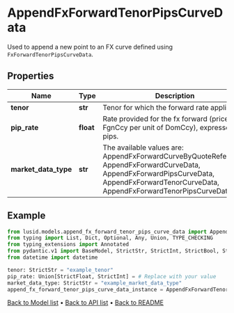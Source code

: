 # AppendFxForwardTenorPipsCurveData

Used to append a new point to an FX curve defined using `FxForwardTenorPipsCurveData`.
## Properties
Name | Type | Description | Notes
------------ | ------------- | ------------- | -------------
**tenor** | **str** | Tenor for which the forward rate applies. | 
**pip_rate** | **float** | Rate provided for the fx forward (price in FgnCcy per unit of DomCcy), expressed in pips. | 
**market_data_type** | **str** | The available values are: AppendFxForwardCurveByQuoteReference, AppendFxForwardCurveData, AppendFxForwardPipsCurveData, AppendFxForwardTenorCurveData, AppendFxForwardTenorPipsCurveData | 
## Example

```python
from lusid.models.append_fx_forward_tenor_pips_curve_data import AppendFxForwardTenorPipsCurveData
from typing import List, Dict, Optional, Any, Union, TYPE_CHECKING
from typing_extensions import Annotated
from pydantic.v1 import BaseModel, StrictStr, StrictInt, StrictBool, StrictFloat, StrictBytes, Field, validator, ValidationError, conlist, constr
from datetime import datetime

tenor: StrictStr = "example_tenor"
pip_rate: Union[StrictFloat, StrictInt] = # Replace with your value
market_data_type: StrictStr = "example_market_data_type"
append_fx_forward_tenor_pips_curve_data_instance = AppendFxForwardTenorPipsCurveData(tenor=tenor, pip_rate=pip_rate, market_data_type=market_data_type)

```

[Back to Model list](../README.md#documentation-for-models) &#8226; [Back to API list](../README.md#documentation-for-api-endpoints) &#8226; [Back to README](../README.md)

